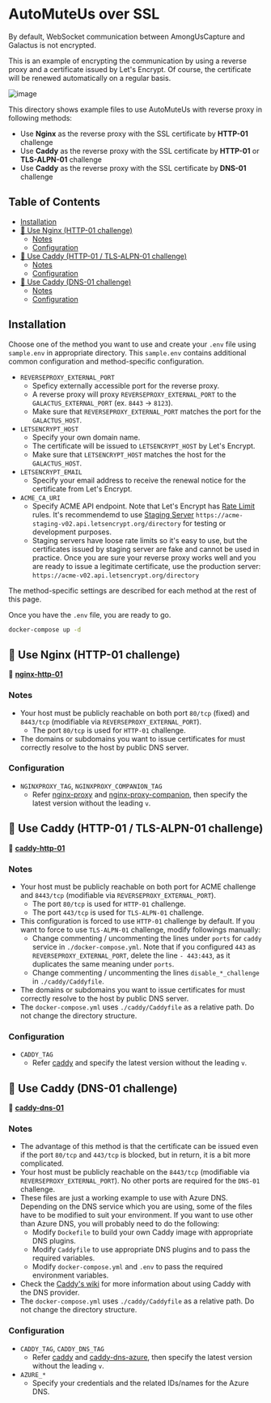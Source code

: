 <!-- omit in toc -->
# AutoMuteUs over SSL

By default, WebSocket communication between AmongUsCapture and Galactus is not encrypted.

This is an example of encrypting the communication by using a reverse proxy and a certificate issued by Let's Encrypt. Of course, the certificate will be renewed automatically on a regular basis.

![image](https://user-images.githubusercontent.com/2920259/109382377-6ded0c00-7923-11eb-8be2-68a89bd83dad.png)

This directory shows example files to use AutoMuteUs with reverse proxy in following methods:

- Use **Nginx** as the reverse proxy with the SSL certificate by **HTTP-01** challenge
- Use **Caddy** as the reverse proxy with the SSL certificate by **HTTP-01** or **TLS-ALPN-01** challenge
- Use **Caddy** as the reverse proxy with the SSL certificate by **DNS-01** challenge

<!-- omit in toc -->
## Table of Contents

- [Installation](#installation)
- [🚀 Use Nginx (HTTP-01 challenge)](#-use-nginx-http-01-challenge)
  - [Notes](#notes)
  - [Configuration](#configuration)
- [🚀 Use Caddy (HTTP-01 / TLS-ALPN-01 challenge)](#-use-caddy-http-01--tls-alpn-01-challenge)
  - [Notes](#notes-1)
  - [Configuration](#configuration-1)
- [🚀 Use Caddy (DNS-01 challenge)](#-use-caddy-dns-01-challenge)
  - [Notes](#notes-2)
  - [Configuration](#configuration-2)

## Installation

Choose one of the method you want to use and create your `.env` file using `sample.env` in appropriate directory. This `sample.env` contains additional common configuration and method-specific configuration.

- `REVERSEPROXY_EXTERNAL_PORT`
  - Speficy externally accessible port for the reverse proxy.
  - A reverse proxy will proxy `REVERSEPROXY_EXTERNAL_PORT` to the `GALACTUS_EXTERNAL_PORT` (ex. `8443` -> `8123`).
  - Make sure that `REVERSEPROXY_EXTERNAL_PORT` matches the port for the `GALACTUS_HOST`.
- `LETSENCRYPT_HOST`
  - Specify your own domain name.
  - The certificate will be issued to `LETSENCRYPT_HOST` by Let's Encrypt.
  - Make sure that `LETSENCRYPT_HOST` matches the host for the `GALACTUS_HOST`.
- `LETSENCRYPT_EMAIL`
  - Specify your email address to receive the renewal notice for the certificate from Let's Encrypt.
- `ACME_CA_URI`
  - Specify ACME API endpoint. Note that Let's Encrypt has [Rate Limit](https://letsencrypt.org/docs/rate-limits/) rules. It's recommendemd to use [Staging Server](https://letsencrypt.org/docs/staging-environment/) `https://acme-staging-v02.api.letsencrypt.org/directory` for testing or development purposes.
  - Staging servers have loose rate limits so it's easy to use, but the certificates issued by staging server are fake and cannot be used in practice. Once you are sure your reverse proxy works well and you are ready to issue a legitimate certificate, use the production server: `https://acme-v02.api.letsencrypt.org/directory`

The method-specific settings are described for each method at the rest of this page.

Once you have the `.env` file, you are ready to go.

```bash
docker-compose up -d
```

## 🚀 Use Nginx (HTTP-01 challenge)

📁 [**nginx-http-01**](nginx-http-01)

### Notes

- Your host must be publicly reachable on both port `80/tcp` (fixed) and `8443/tcp` (modifiable via `REVERSEPROXY_EXTERNAL_PORT`).
  - The port `80/tcp` is used for `HTTP-01` challenge.
- The domains or subdomains you want to issue certificates for must correctly resolve to the host by public DNS server.

### Configuration

- `NGINXPROXY_TAG`, `NGINXPROXY_COMPANION_TAG`
  - Refer [nginx-proxy](https://github.com/nginx-proxy/nginx-proxy/releases) and [nginx-proxy-companion](https://github.com/nginx-proxy/docker-letsencrypt-nginx-proxy-companion/releases), then specify the latest version without the leading `v`.

## 🚀 Use Caddy (HTTP-01 / TLS-ALPN-01 challenge)

📁 [**caddy-http-01**](caddy-http-01)

### Notes

- Your host must be publicly reachable on both port for ACME challenge and `8443/tcp` (modifiable via `REVERSEPROXY_EXTERNAL_PORT`).
  - The port `80/tcp` is used for `HTTP-01` challenge.
  - The port `443/tcp` is used for `TLS-ALPN-01` challenge.
- This configuration is forced to use `HTTP-01` challenge by default. If you want to force to use `TLS-ALPN-01` challenge, modify followings manually:
  - Change commenting / uncommenting the lines under `ports` for `caddy` service in `./docker-compose.yml`. Note that if you configured `443` as `REVERSEPROXY_EXTERNAL_PORT`, delete the line `- 443:443`, as it duplicates the same meaning under `ports`.
  - Change commenting / uncommenting the lines `disable_*_challenge` in `./caddy/Caddyfile`.
- The domains or subdomains you want to issue certificates for must correctly resolve to the host by public DNS server.
- The `docker-compose.yml` uses `./caddy/Caddyfile` as a relative path. Do not change the directory structure.

### Configuration

- `CADDY_TAG`
  - Refer [caddy](https://github.com/caddyserver/caddy/releases) and specify the latest version without the leading `v`.

## 🚀 Use Caddy (DNS-01 challenge)

📁 [**caddy-dns-01**](caddy-dns-01)

### Notes

- The advantage of this method is that the certificate can be issued even if the port `80/tcp` and `443/tcp` is blocked, but in return, it is a bit more complicated.
- Your host must be publicly reachable on the `8443/tcp` (modifiable via `REVERSEPROXY_EXTERNAL_PORT`). No other ports are required for the `DNS-01` challenge.
- These files are just a working example to use with Azure DNS. Depending on the DNS service which you are using, some of the files have to be modified to suit your environment. If you want to use other than Azure DNS, you will probably need to do the following:
  - Modify `Dockefile` to build your own Caddy image with appropriate DNS plugins.
  - Modify `Caddyfile` to use appropriate DNS plugins and to pass the required variables.
  - Modify `docker-compose.yml` and `.env` to pass the required environment variables.
- Check the [Caddy's wiki](https://caddy.community/t/how-to-use-dns-provider-modules-in-caddy-2/8148) for more information about using Caddy with the DNS provider.
- The `docker-compose.yml` uses `./caddy/Caddyfile` as a relative path. Do not change the directory structure.

### Configuration

- `CADDY_TAG`, `CADDY_DNS_TAG`
  - Refer [caddy](https://github.com/caddyserver/caddy/releases) and [caddy-dns-azure](https://github.com/caddy-dns/azure/releases), then specify the latest version without the leading `v`.
- `AZURE_*`
  - Specify your credentials and the related IDs/names for the Azure DNS.
